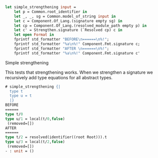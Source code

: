 ```ocaml
let simple_strengthening input =
    let p = Common.root_identifier in
    let _, _, sg = Common.model_of_string input in
    let c = Component.Of_Lang.(signature empty sg) in
    let cp = Component.Of_Lang.(resolved_module_path empty p) in
    let c' = Strengthen.signature (`Resolved cp) c in
    let open Format in
    fprintf std_formatter "BEFORE\n======\n%!";
    fprintf std_formatter "%a\n%!" Component.Fmt.signature c;
    fprintf std_formatter "AFTER \n======\n%!";
    fprintf std_formatter "%a\n%!" Component.Fmt.signature c'
```

Simple strengthening

This tests that strengthening works. When we strengthen a signature we recursively add
type equations for all abstract types.

```ocaml
# simple_strengthening {|
  type t
  type u = t
  |}
BEFORE
======
type t/0
type u/1 = local(t/0,false)
 (removed=[])
AFTER
======
type t/2 = resolved(identifier((root Root))).t
type u/3 = local(t/2,false)
 (removed=[])
- : unit = ()
```
